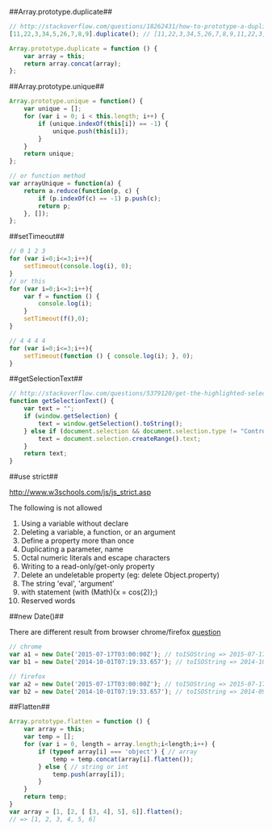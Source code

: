 
##Array.prototype.duplicate##
```js
// http://stackoverflow.com/questions/18262431/how-to-prototype-a-duplicate-prototype-method-for-array-in-javascript
[11,22,3,34,5,26,7,8,9].duplicate(); // [11,22,3,34,5,26,7,8,9,11,22,3,34,5,26,7,8,9]

Array.prototype.duplicate = function () {
    var array = this;
    return array.concat(array);
};
```

##Array.prototype.unique##
```js
Array.prototype.unique = function() {
    var unique = [];
    for (var i = 0; i < this.length; i++) {
        if (unique.indexOf(this[i]) == -1) {
            unique.push(this[i]);
        }
    }
    return unique;
};

// or function method
var arrayUnique = function(a) {
    return a.reduce(function(p, c) {
        if (p.indexOf(c) == -1) p.push(c);
        return p;
    }, []);
};
```

##setTimeout##
```js
// 0 1 2 3
for (var i=0;i<=3;i++){
    setTimeout(console.log(i), 0);
}
// or this
for (var i=0;i<=3;i++){
    var f = function () {
        console.log(i);
    }
    setTimeout(f(),0);
}

// 4 4 4 4
for (var i=0;i<=3;i++){
    setTimeout(function () { console.log(i); }, 0);
}
```

##getSelectionText##
```js
// http://stackoverflow.com/questions/5379120/get-the-highlighted-selected-text
function getSelectionText() {
    var text = "";
    if (window.getSelection) {
        text = window.getSelection().toString();
    } else if (document.selection && document.selection.type != "Control") {
        text = document.selection.createRange().text;
    }
    return text;
}
```

##use strict##

http://www.w3schools.com/js/js_strict.asp

The following is not allowed

1. Using a variable without declare
2. Deleting a variable, a function, or an argument
3. Define a property more than once
4. Duplicating a parameter, name
5. Octal numeric literals and escape characters
6. Writing to a read-only/get-only property
7. Delete an undeletable property (eg: delete Object.property)
8. The string 'eval', 'argument'
9. with statement (with (Math){x = cos(2)};)
10. Reserved words

##new Date()##

There are different result from browser chrome/firefox [question](http://stackoverflow.com/questions/15109894/new-date-works-differently-in-chrome-and-firefox)

```js
// chrome
var a1 = new Date('2015-07-17T03:00:00Z'); // toISOString => 2015-07-17T03:00:00.000Z
var b1 = new Date('2014-10-01T07:19:33.657'); // toISOString => 2014-10-01T07:19:33.657Z

// firefox
var a2 = new Date('2015-07-17T03:00:00Z'); // toISOString => 2015-07-17T03:00:00.000Z
var b2 = new Date('2014-10-01T07:19:33.657'); // toISOString => 2014-09-30T23:19:33.657Z (wat!)
```

##Flatten##
```js
Array.prototype.flatten = function () {
    var array = this;
    var temp = [];
    for (var i = 0, length = array.length;i<length;i++) {
        if (typeof array[i] === 'object') { // array
            temp = temp.concat(array[i].flatten());
        } else { // string or int
            temp.push(array[i]);
        }
    }
    return temp;
}
var array = [1, [2, [ [3, 4], 5], 6]].flatten();
// => [1, 2, 3, 4, 5, 6]
```
